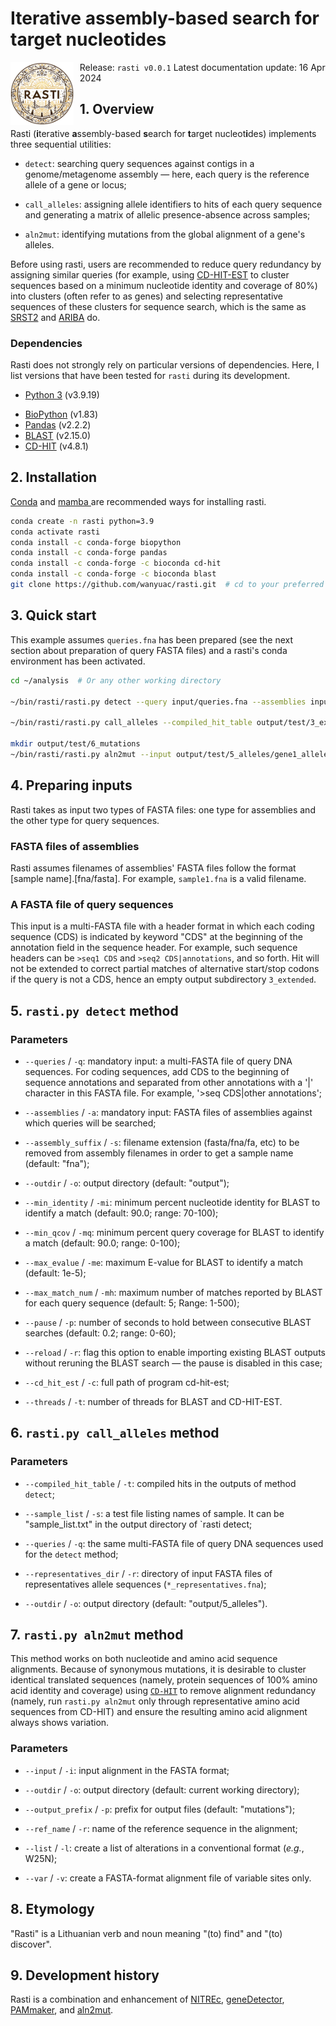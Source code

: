 # Iterative assembly-based search for target nucleotides

<img src="logo/rasti.png" alt="rasti logo" style="float: left; margin-right: 10px; width: 20%;" />

Release: `rasti v0.0.1`
Latest documentation update: 16 Apr 2024



## 1. Overview

Rasti (**i**terative **a**ssembly-based **s**earch for **t**arget nucleot**i**des) implements three sequential utilities:

* `detect`: searching query sequences against contigs in a genome/metagenome assembly — here, each query is the reference allele of a gene or locus;

* `call_alleles`: assigning allele identifiers to hits of each query sequence and generating a matrix of allelic presence-absence across samples;

* `aln2mut`: identifying mutations from the global alignment of a gene's alleles.

Before using rasti, users are recommended to reduce query redundancy by assigning similar queries (for example, using [CD-HIT-EST](https://github.com/weizhongli/cdhit) to cluster sequences based on a minimum nucleotide identity and coverage of 80%) into clusters (often refer to as genes) and selecting representative sequences of these clusters for sequence search, which is the same as [SRST2](https://github.com/katholt/srst2) and [ARIBA](https://github.com/sanger-pathogens/ariba) do.

### Dependencies

Rasti does not strongly rely on particular versions of dependencies. Here, I list versions that have been tested for `rasti` during its development.

* [Python 3](https://www.python.org/downloads/) (v3.9.19)
- [BioPython](https://github.com/biopython/biopython) (v1.83)
- [Pandas](https://pandas.pydata.org/) (v2.2.2)
- [BLAST](https://blast.ncbi.nlm.nih.gov/doc/blast-help/downloadblastdata.html) (v2.15.0)
- [CD-HIT](https://github.com/weizhongli/cdhit) (v4.8.1)
  
  

## 2. Installation

[Conda](https://conda.io/projects/conda/en/latest/user-guide/getting-started.html) and [mamba ](https://github.com/mamba-org/mamba) are recommended ways for installing rasti.

```bash
conda create -n rasti python=3.9
conda activate rasti
conda install -c conda-forge biopython
conda install -c conda-forge pandas
conda install -c conda-forge -c bioconda cd-hit
conda install -c conda-forge -c bioconda blast
git clone https://github.com/wanyuac/rasti.git  # cd to your preferred directory first
```



## 3. Quick start

This example assumes `queries.fna` has been prepared (see the next section about preparation of query FASTA files) and a rasti's conda environment has been activated.

```bash
cd ~/analysis  # Or any other working directory

~/bin/rasti/rasti.py detect --query input/queries.fna --assemblies input/ERR*.fna --assembly_suffix fna --outdir output/test --min_identity 90 --min_qcov 90 --cd_hit_est ~/anaconda3/envs/rasti/bin/cd-hit-est --threads 8

~/bin/rasti/rasti.py call_alleles --compiled_hit_table output/test/3_extended/compiled_hits_with_extensions.tsv --sample_list output/test/sample_list.txt --queries input/queries.fna --representatives_dir output/test/4_clusters --outdir output/test/5_alleles

mkdir output/test/6_mutations
~/bin/rasti/rasti.py aln2mut --input output/test/5_alleles/gene1_alleles.fna --outdir output/test/6_mutations --output_prefix gene1_mutations --ref_name gene1 --list --var
```



## 4. Preparing inputs

Rasti takes as input two types of FASTA files: one type for assemblies and the other type for query sequences.

### FASTA files of assemblies

Rasti assumes filenames of assemblies' FASTA files follow the format [sample name].[fna/fasta]. For example, `sample1.fna` is a valid filename.

### A FASTA file of query sequences

This input is a multi-FASTA file with a header format in which each coding sequence (CDS) is indicated by keyword "CDS" at the beginning of the annotation field in the sequence header. For example, such sequence headers can be `>seq1 CDS` and `>seq2 CDS|annotations`, and so forth. Hit will not be extended to correct partial matches of alternative start/stop codons if the query is not a CDS, hence an empty output subdirectory `3_extended`.



## 5. `rasti.py detect` method

### Parameters

* `--queries` / `-q`: mandatory input: a multi-FASTA file of query DNA sequences. For coding sequences, add CDS to the beginning of sequence annotations and separated from other annotations with a '|' character in this FASTA file. For example, '>seq CDS|other annotations';

* `--assemblies` / `-a`: mandatory input: FASTA files of assemblies against which queries will be searched;

* `--assembly_suffix` / `-s`: filename extension (fasta/fna/fa, etc) to be removed from assembly filenames in order to get a sample name (default: "fna");

* `--outdir` / `-o`: output directory (default: "output");

* `--min_identity` / `-mi`: minimum percent nucleotide identity for BLAST to identify a match (default: 90.0; range: 70-100);

* `--min_qcov` / `-mq`: minimum percent query coverage for BLAST to identify a match (default: 90.0; range: 0-100);

* `--max_evalue` / `-me`: maximum E-value for BLAST to identify a match (default: 1e-5);

* `--max_match_num` / `-mh`: maximum number of matches reported by BLAST for each query sequence (default: 5; Range: 1-500);

* `--pause` / `-p`: number of seconds to hold between consecutive BLAST searches (default: 0.2; range: 0-60);

* `--reload` / `-r`: flag this option to enable importing existing BLAST outputs without reruning the BLAST search — the pause is disabled in this case;

* `--cd_hit_est` / `-c`: full path of program cd-hit-est;

* `--threads` / `-t`: number of threads for BLAST and CD-HIT-EST.
  
  

## 6. `rasti.py call_alleles` method

### Parameters

* `--compiled_hit_table` / `-t`: compiled hits in the outputs of method `detect`;

* `--sample_list` / `-s`: a test file listing names of sample. It can be "sample_list.txt" in the output directory of `rasti detect;

* `--queries` / `-q`: the same multi-FASTA file of query DNA sequences used for the `detect` method;

* `--representatives_dir` / `-r`: directory of input FASTA files of representatives allele sequences (`*_representatives.fna`);

* `--outdir` / `-o`: output directory (default: "output/5_alleles").
  
  

## 7. `rasti.py aln2mut` method

This method works on both nucleotide and amino acid sequence alignments. Because of synonymous mutations, it is desirable to cluster identical translated sequences (namely, protein sequences of 100% amino acid identity and coverage) using [`CD-HIT`](https://github.com/weizhongli/cdhit) to remove alignment redundancy (namely, run `rasti.py aln2mut` only through representative amino acid sequences from CD-HIT) and ensure the resulting amino acid alignment always shows variation.

### Parameters

* `--input` / `-i`: input alignment in the FASTA format;

* `--outdir` / `-o`: output directory (default: current working directory);

* `--output_prefix` / `-p`: prefix for output files (default: "mutations");

* `--ref_name` / `-r`: name of the reference sequence in the alignment;

* `--list` / `-l`: create a list of alterations in a conventional format (*e.g.*, W25N);

* `--var` / `-v`: create a FASTA-format alignment file of variable sites only.
  
  

## 8. Etymology

"Rasti" is a Lithuanian verb and noun meaning "(to) find" and "(to) discover".



## 9. Development history

Rasti is a combination and enhancement of [NITREc](https://github.com/wanyuac/NITREc/tree/master/Script), [geneDetector](https://github.com/wanyuac/geneDetector), [PAMmaker](https://github.com/wanyuac/PAMmaker), and [aln2mut](https://github.com/wanyuac/aln2mut).
